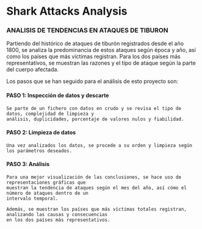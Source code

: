 # Shark Attacks Analysis

### ANALISIS DE TENDENCIAS EN ATAQUES DE TIBURON

Partiendo del histórico de ataques de tiburón registrados desde el año 1800, se analiza la predominancia de estos ataques según época y año, así como los países que más víctimas registran. Para los dos países más representativos, se muestran las razones y el tipo de ataque según la parte del cuerpo afectada.

Los pasos que se han seguido para el análisis de esto proyecto son:

#### PASO 1: Inspección de datos y descarte

    Se parte de un fichero con datos en crudo y se revisa el tipo de datos, complejidad de limpieza y 
    análisis, duplicidades, porcentaje de valores nulos y fiabilidad.

#### PASO 2: Limpieza de datos

    Una vez analizados los datos, se procede a su orden y limpieza según los parámetros deseados.

#### PASO 3: Análisis

    Para una mejor visualización de las conclusiones, se hace uso de representaciones gráficas que 
    muestran la tendencia de ataques según el mes del año, así cómo el número de ataques dentro de un 
    intervalo temporal.

    Además, se muestran los países que más víctimas totales registran, analizando las causas y consecuencias
    en los dos países más representativos.
